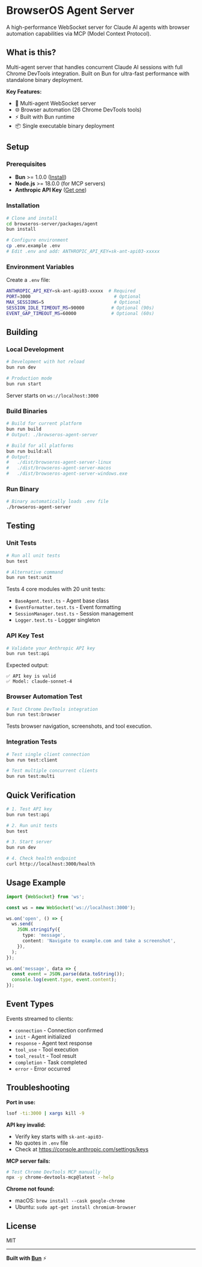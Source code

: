 # BrowserOS Agent Server

A high-performance WebSocket server for Claude AI agents with browser automation capabilities via MCP (Model Context Protocol).

## What is this?

Multi-agent server that handles concurrent Claude AI sessions with full Chrome DevTools integration. Built on Bun for ultra-fast performance with standalone binary deployment.

**Key Features:**

- 🤖 Multi-agent WebSocket server
- 🌐 Browser automation (26 Chrome DevTools tools)
- ⚡ Built with Bun runtime
- 📦 Single executable binary deployment

## Setup

### Prerequisites

- **Bun** >= 1.0.0 ([Install](https://bun.sh))
- **Node.js** >= 18.0.0 (for MCP servers)
- **Anthropic API Key** ([Get one](https://console.anthropic.com/settings/keys))

### Installation

```bash
# Clone and install
cd browseros-server/packages/agent
bun install

# Configure environment
cp .env.example .env
# Edit .env and add: ANTHROPIC_API_KEY=sk-ant-api03-xxxxx
```

### Environment Variables

Create a `.env` file:

```bash
ANTHROPIC_API_KEY=sk-ant-api03-xxxxx  # Required
PORT=3000                               # Optional
MAX_SESSIONS=5                          # Optional
SESSION_IDLE_TIMEOUT_MS=90000          # Optional (90s)
EVENT_GAP_TIMEOUT_MS=60000             # Optional (60s)
```

## Building

### Local Development

```bash
# Development with hot reload
bun run dev

# Production mode
bun run start
```

Server starts on `ws://localhost:3000`

### Build Binaries

```bash
# Build for current platform
bun run build
# Output: ./browseros-agent-server

# Build for all platforms
bun run build:all
# Output:
#   ./dist/browseros-agent-server-linux
#   ./dist/browseros-agent-server-macos
#   ./dist/browseros-agent-server-windows.exe
```

### Run Binary

```bash
# Binary automatically loads .env file
./browseros-agent-server
```

## Testing

### Unit Tests

```bash
# Run all unit tests
bun test

# Alternative command
bun run test:unit
```

Tests 4 core modules with 20 unit tests:

- `BaseAgent.test.ts` - Agent base class
- `EventFormatter.test.ts` - Event formatting
- `SessionManager.test.ts` - Session management
- `Logger.test.ts` - Logger singleton

### API Key Test

```bash
# Validate your Anthropic API key
bun run test:api
```

Expected output:

```
✅ API key is valid
✅ Model: claude-sonnet-4
```

### Browser Automation Test

```bash
# Test Chrome DevTools integration
bun run test:browser
```

Tests browser navigation, screenshots, and tool execution.

### Integration Tests

```bash
# Test single client connection
bun run test:client

# Test multiple concurrent clients
bun run test:multi
```

## Quick Verification

```bash
# 1. Test API key
bun run test:api

# 2. Run unit tests
bun test

# 3. Start server
bun run dev

# 4. Check health endpoint
curl http://localhost:3000/health
```

## Usage Example

```typescript
import {WebSocket} from 'ws';

const ws = new WebSocket('ws://localhost:3000');

ws.on('open', () => {
  ws.send(
    JSON.stringify({
      type: 'message',
      content: 'Navigate to example.com and take a screenshot',
    }),
  );
});

ws.on('message', data => {
  const event = JSON.parse(data.toString());
  console.log(event.type, event.content);
});
```

## Event Types

Events streamed to clients:

- `connection` - Connection confirmed
- `init` - Agent initialized
- `response` - Agent text response
- `tool_use` - Tool execution
- `tool_result` - Tool result
- `completion` - Task completed
- `error` - Error occurred

## Troubleshooting

**Port in use:**

```bash
lsof -ti:3000 | xargs kill -9
```

**API key invalid:**

- Verify key starts with `sk-ant-api03-`
- No quotes in `.env` file
- Check at https://console.anthropic.com/settings/keys

**MCP server fails:**

```bash
# Test Chrome DevTools MCP manually
npx -y chrome-devtools-mcp@latest --help
```

**Chrome not found:**

- macOS: `brew install --cask google-chrome`
- Ubuntu: `sudo apt-get install chromium-browser`

## License

MIT

---

**Built with [Bun](https://bun.sh)** ⚡
